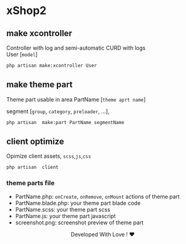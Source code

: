 # xShop2

## make xcontroller

Controller with log and semi-automatic CURD with logs  
User [`model`]

```bash
php artisan make:xcontroller User
```



## make theme part 

Theme part usable in area
PartName [`theme aprt name`]

segment [`group`, `category`, `preloader`, ...], 

```bash
php artisan  make:part PartName segmentName
```

## client optimize 
Opimize client assets, `scss`,`js`,`css`

```bash
php artisan  client
```
### theme parts file

- PartName.php: `onCreate`, `onRemove`, `onMount` actions of theme part
- PartName.blade.php: your theme part blade code 
- PartName.scss: your theme part scss
- PartName.js: your theme part javascript
- screenshot.png: screenshot preview of theme part


<p align="center"> 
    Developed With Love ! ❤️
</p>
